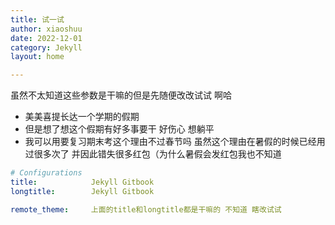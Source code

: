 ```yaml
---
title: 试一试
author: xiaoshuu
date: 2022-12-01
category: Jekyll
layout: home

---
```


虽然不太知道这些参数是干嘛的但是先随便改改试试 啊哈
- 美美喜提长达一个学期的假期
- 但是想了想这个假期有好多事要干 好伤心 想躺平
- 我可以用要复习期末考这个理由不过春节吗 虽然这个理由在暑假的时候已经用过很多次了 并因此错失很多红包（为什么暑假会发红包我也不知道

```yaml
# Configurations
title:            Jekyll Gitbook
longtitle:        Jekyll Gitbook

remote_theme:     上面的title和longtitle都是干嘛的 不知道 瞎改试试
```

